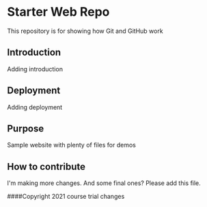 # Starter Web Repo

This repository is for showing how Git and GitHub work

## Introduction

Adding introduction

## Deployment

Adding deployment

## Purpose

Sample website with plenty of files for demos

## How to contribute

I'm making more changes. And some final ones?
Please add this file. 

####Copyright
2021 course
trial changes